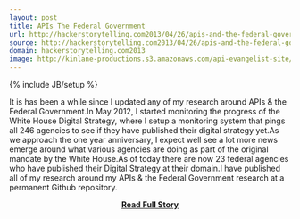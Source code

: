 ```yaml
---
layout: post
title: APIs The Federal Government
url: http://hackerstorytelling.com2013/04/26/apis-and-the-federal-government/
source: http://hackerstorytelling.com2013/04/26/apis-and-the-federal-government/
domain: hackerstorytelling.com2013
image: http://kinlane-productions.s3.amazonaws.com/api-evangelist-site/blog/Building-a-21st-century-platform-to-better-serve-the-american-people-1.png
---
```

{% include JB/setup %}<p>It is has been a while since I updated any of my research around APIs &amp; the Federal Government.In May 2012, I started monitoring the progress of the White House Digital Strategy, where I setup a monitoring system that pings all 246 agencies to see if they have published their digital strategy yet.As we approach the one year anniversary, I expect well see a lot more news emerge around what various agencies are doing as part of the original mandate by the White House.As of today there are now 23 federal agencies who have published their Digital Strategy at their domain.I have published all of my research around my APIs &amp; the Federal Government research at a permanent Github repository.</p>
<center><p><a href="http://hackerstorytelling.com2013/04/26/apis-and-the-federal-government/" style='padding:25px; font-sze:18px; font-weight: bold;'>Read Full Story</a></p></center>
